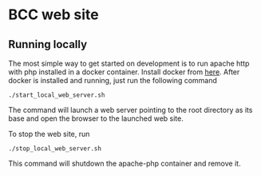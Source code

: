 # BCC web site

## Running locally

The most simple way to get started on development is to run apache http with php installed in a docker container.
Install docker from [here](https://www.docker.com/products/overview). After docker is installed and
running, just run the following command

    ./start_local_web_server.sh

The command will launch a web server pointing to the root directory as its base and open the
browser to the launched web site.

To stop the web site, run

    ./stop_local_web_server.sh

This command will shutdown the apache-php container and remove it.
